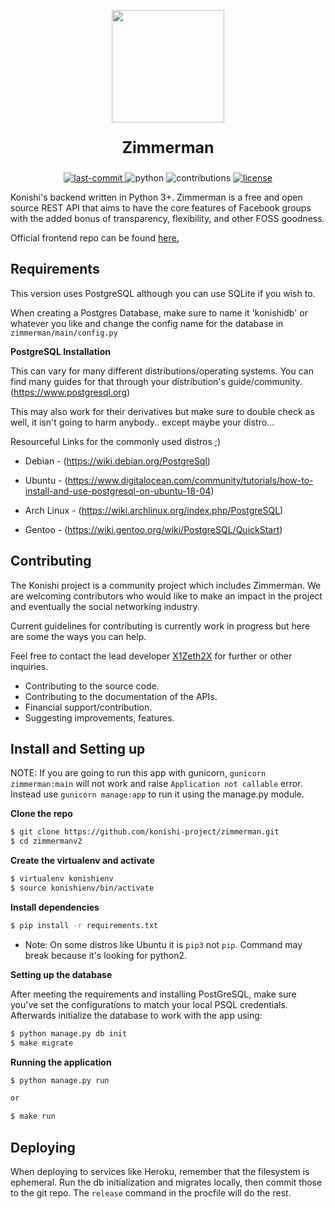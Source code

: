 <p align="center">
    <img src="./logo.png" width="180">
    <p align="center" style="font-size: 25px;">
     <strong>Zimmerman</strong>
    </p>

<p align="center">
  <a href="https://github.com/konishi-project/zimmerman/commits/master">
    <img src="https://img.shields.io/github/last-commit/konishi-project/zimmerman" alt="last-commit">
  </a>
  <!-- <a>
    <img src="https://img.shields.io/github/v/release/konishi-project/zimmerman?include_prereleases" alt="release">
  </a> -->
  <a>
    <img src="https://img.shields.io/badge/python-3.6%2B-blue" alt="python">
  </a>
  <a>
    <img src="https://img.shields.io/badge/contributions-welcome-brightgreen" alt="contributions">
  </a>
  <a href="./LICENSE">
    <img src="https://img.shields.io/github/license/konishi-project/zimmerman" alt="license">
  </a>
</p>

Konishi's backend written in Python 3+. Zimmerman is a free and open source REST API that aims to have the core features of Facebook groups with the added bonus of transparency, flexibility, and other FOSS goodness.

Official frontend repo can be found [here.](https://github.com/x1zeth2x/kagawasan)
## Requirements

This version uses PostgreSQL although you can use SQLite if you wish to.

When creating a Postgres Database, make sure to name it 'konishidb' or whatever you like and change the config name for the database in `zimmerman/main/config.py`

**PostgreSQL Installation**

This can vary for many different distributions/operating systems.
You can find many guides for that through your distribution's guide/community. (https://www.postgresql.org)


This may also work for their derivatives but make sure to double check as well, it isn't going to harm anybody.. except maybe your distro...

Resourceful Links for the commonly used distros ;)

* Debian - (https://wiki.debian.org/PostgreSql)

* Ubuntu - 
(https://www.digitalocean.com/community/tutorials/how-to-install-and-use-postgresql-on-ubuntu-18-04)

* Arch Linux - (https://wiki.archlinux.org/index.php/PostgreSQL)

* Gentoo - (https://wiki.gentoo.org/wiki/PostgreSQL/QuickStart)

## Contributing

The Konishi project is a community project which includes Zimmerman. We are welcoming contributors who would like to make an impact in the project and eventually the social networking industry.

Current guidelines for contributing is currently work in progress but here are some the ways you can help.

Feel free to contact the lead developer [X1Zeth2X](https://github.com/X1Zeth2X) for further or other inquiries.

* Contributing to the source code.
* Contributing to the documentation of the APIs.
* Financial support/contribution.
* Suggesting improvements, features.

## Install and Setting up

NOTE: If you are going to run this app with gunicorn, `gunicorn zimmerman:main` will not work and raise `Application not callable` error. Instead use `gunicorn manage:app` to run it using the manage.py module.

**Clone the repo**
```bash
$ git clone https://github.com/konishi-project/zimmerman.git
$ cd zimmermanv2
```

**Create the virtualenv and activate**
```bash
$ virtualenv konishienv
$ source konishienv/bin/activate
```

**Install dependencies**
```bash
$ pip install -r requirements.txt
```
- Note: On some distros like Ubuntu it is ```pip3``` not ```pip```. Command may break because it's looking for python2.  

**Setting up the database** 

After meeting the requirements and installing PostGreSQL, make sure you've set the configurations to match your local PSQL credentials. Afterwards initialize the database to work with the app using:

```bash
$ python manage.py db init
$ make migrate
```

**Running the application**
```bash
$ python manage.py run

or

$ make run
```

## Deploying

When deploying to services like Heroku, remember that the filesystem is ephemeral. Run the db initialization and migrates locally, then commit those to the git repo.
The `release` command in the procfile will do the rest.

